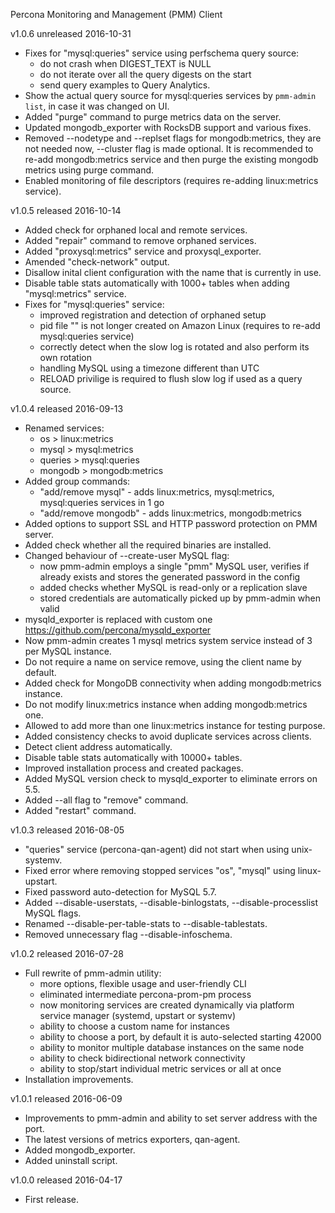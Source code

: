 Percona Monitoring and Management (PMM) Client

v1.0.6 unreleased 2016-10-31

* Fixes for "mysql:queries" service using perfschema query source:
  * do not crash when DIGEST_TEXT is NULL
  * do not iterate over all the query digests on the start
  * send query examples to Query Analytics.
* Show the actual query source for mysql:queries services by `pmm-admin list`, in case it was changed on UI.
* Added "purge" command to purge metrics data on the server.
* Updated mongodb_exporter with RocksDB support and various fixes.
* Removed --nodetype and --replset flags for mongodb:metrics, they are not needed now, --cluster flag is made optional.
  It is recommended to re-add mongodb:metrics service and then purge the existing mongodb metrics using purge command.
* Enabled monitoring of file descriptors (requires re-adding linux:metrics service).

v1.0.5 released 2016-10-14

* Added check for orphaned local and remote services.
* Added "repair" command to remove orphaned services.
* Added "proxysql:metrics" service and proxysql_exporter.
* Amended "check-network" output.
* Disallow inital client configuration with the name that is currently in use.
* Disable table stats automatically with 1000+ tables when adding "mysql:metrics" service.
* Fixes for "mysql:queries" service:
  * improved registration and detection of orphaned setup
  * pid file "" is not longer created on Amazon Linux (requires to re-add mysql:queries service)
  * correctly detect when the slow log is rotated and also perform its own rotation
  * handling MySQL using a timezone different than UTC
  * RELOAD privilige is required to flush slow log if used as a query source.

v1.0.4 released 2016-09-13

* Renamed services:
  * os > linux:metrics
  * mysql > mysql:metrics
  * queries > mysql:queries
  * mongodb > mongodb:metrics
* Added group commands:
  * "add/remove mysql" - adds linux:metrics, mysql:metrics, mysql:queries services in 1 go
  * "add/remove mongodb" - adds linux:metrics, mongodb:metrics
* Added options to support SSL and HTTP password protection on PMM server.
* Added check whether all the required binaries are installed.
* Changed behaviour of --create-user MySQL flag:
  * now pmm-admin employs a single "pmm" MySQL user, verifies if already exists and stores the generated password in the config
  * added checks whether MySQL is read-only or a replication slave
  * stored credentials are automatically picked up by pmm-admin when valid
* mysqld_exporter is replaced with custom one https://github.com/percona/mysqld_exporter
* Now pmm-admin creates 1 mysql metrics system service instead of 3 per MySQL instance.
* Do not require a name on service remove, using the client name by default.
* Added check for MongoDB connectivity when adding mongodb:metrics instance.
* Do not modify linux:metrics instance when adding mongodb:metrics one.
* Allowed to add more than one linux:metrics instance for testing purpose.
* Added consistency checks to avoid duplicate services across clients.
* Detect client address automatically.
* Disable table stats automatically with 10000+ tables.
* Improved installation process and created packages.
* Added MySQL version check to mysqld_exporter to eliminate errors on 5.5.
* Added --all flag to "remove" command.
* Added "restart" command.

v1.0.3 released 2016-08-05

* "queries" service (percona-qan-agent) did not start when using unix-systemv.
* Fixed error where removing stopped services "os", "mysql" using linux-upstart.
* Fixed password auto-detection for MySQL 5.7.
* Added --disable-userstats, --disable-binlogstats, --disable-processlist MySQL flags.
* Renamed --disable-per-table-stats to --disable-tablestats.
* Removed unnecessary flag --disable-infoschema.

v1.0.2 released 2016-07-28

* Full rewrite of pmm-admin utility:
  * more options, flexible usage and user-friendly CLI
  * eliminated intermediate percona-prom-pm process
  * now monitoring services are created dynamically via platform service manager (systemd, upstart or systemv)
  * ability to choose a custom name for instances
  * ability to choose a port, by default it is auto-selected starting 42000
  * ability to monitor multiple database instances on the same node
  * ability to check bidirectional network connectivity
  * ability to stop/start individual metric services or all at once
* Installation improvements.

v1.0.1 released 2016-06-09

* Improvements to pmm-admin and ability to set server address with the port.
* The latest versions of metrics exporters, qan-agent.
* Added mongodb_exporter.
* Added uninstall script.

v1.0.0 released 2016-04-17

* First release.
